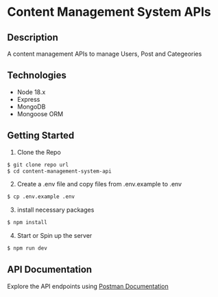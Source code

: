 #  Content Management System APIs

## Description

A content management APIs to manage Users, Post and Categeories

## Technologies

- Node 18.x
- Express
- MongoDB
- Mongoose ORM


## Getting Started

1. Clone the  Repo

```bash
$ git clone repo url
$ cd content-management-system-api
```

2. Create a .env file and copy files from .env.example to .env

```bash
$ cp .env.example .env
```

3. install necessary packages

```bash
$ npm install
```

4. Start or Spin up the server

```bash
$ npm run dev
```

## API Documentation

Explore the API endpoints using [Postman Documentation](https://oluwatosindev.postman.co/workspace/oluwatosin-Workspace~602c744d-ae4a-4424-8cce-ffde0d6e542c/collection/23035391-15ea8695-9479-4783-8cad-4e82c6e39c9f?action=share&creator=23035391&active-environment=23035391-d5f935fc-40ed-47a7-a46b-862673ff8d14)
